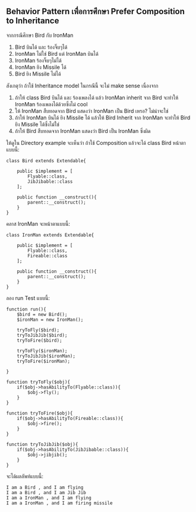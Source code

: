 ## Behavior Pattern เพื่อการศึกษา Prefer Composition to Inheritance

จากกรณีศึกษา Bird กับ IronMan

1. Bird บินได้ และ ร้องจิ๊บๆได้
1. IronMan ไม่ใช่ Bird แต่ IronMan บินได้
1. IronMan ร้องจิ๊บๆไม่ได้
1. IronMan ยิง Missile ได้
1. Bird ยิง Missile ไม่ได้

สังเกตุว่า ถ้าใช้ Inheritance model ในกรณีนี้ จะไม่ make sense เนื่องจาก

1. ถ้าให้ class Bird บินได้ และ ร้องเพลงได้ แล้ว IronMan inherit จาก Bird จะทำให้ IronMan ร้องเพลงได้ด้วยซึ่งไม่ cool
1. ให้ IronMan สืบทอดจาก Bird แสดงว่า IronMan เป็น Bird เหรอ? ไม่น่าจะใช่
1. ถ้าให้ IronMan บินได้ ยิง Missile ได้ แล้วให้ Bird Inherit จาก IronMan จะทำให้ Bird ยิง Missile ได้ซึ่งไม่ใช่
1. ถ้าให้ Bird สืบทอดจาก IronMan แสดงว่า Bird เป็น IronMan ซึ่งผิด

ให้ดูใน Directory example จะเห็นว่า ถ้าใช้ Composition แล้วจะได้ class Bird หน้าตาแบบนี้:

    class Bird extends Extendable{

        public $implement = [
            Flyable::class,
            JibJibable::class
        ];

        public function __construct(){
            parent::__construct();
        }
    }

คลาส IronMan จะหน้าตาแบบนี้:

    class IronMan extends Extendable{

        public $implement = [
            Flyable::class,
            Fireable::class
        ];

        public function __construct(){
            parent::__construct();
        }
    }

ลอง run Test แบบนี้:

    function run(){
        $bird = new Bird();
        $ironMan = new IronMan();

        tryToFly($bird);
        tryToJibJib($bird);
        tryToFire($bird);

        tryToFly($ironMan);
        tryToJibJib($ironMan);
        tryToFire($ironMan);

    }

    function tryToFly($obj){
        if($obj->hasAbilityTo(Flyable::class)){
            $obj->fly();
        }
    }

    function tryToFire($obj){
        if($obj->hasAbilityTo(Fireable::class)){
            $obj->fire();
        }
    }

    function tryToJibJib($obj){
        if($obj->hasAbilityTo(JibJibable::class)){
            $obj->jibjib();
        }
    }

จะได้ผลลัพท์แบบนี้:

	I am a Bird , and I am flying
    I am a Bird , and I am Jib Jib
    I am a IronMan , and I am flying
    I am a IronMan , and I am firing missile
